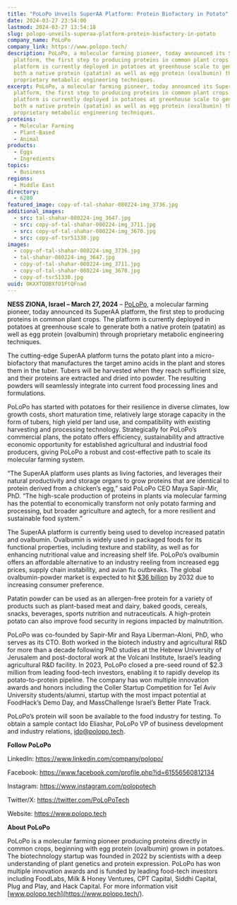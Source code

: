 ```yaml
---
title: "PoLoPo Unveils SuperAA Platform: Protein Biofactory in Potato"
date: 2024-03-27 23:54:00
lastmod: 2024-03-27 13:54:18
slug: polopo-unveils-superaa-platform-protein-biofactory-in-potato
company_name: PoLoPo
company_link: https://www.polopo.tech/
description: PoLoPo, a molecular farming pioneer, today announced its SuperAA
  platform, the first step to producing proteins in common plant crops. The
  platform is currently deployed in potatoes at greenhouse scale to generate
  both a native protein (patatin) as well as egg protein (ovalbumin) through
  proprietary metabolic engineering techniques.
excerpt: PoLoPo, a molecular farming pioneer, today announced its SuperAA
  platform, the first step to producing proteins in common plant crops. The
  platform is currently deployed in potatoes at greenhouse scale to generate
  both a native protein (patatin) as well as egg protein (ovalbumin) through
  proprietary metabolic engineering techniques.
proteins:
  - Molecular Farming
  - Plant-Based
  - Animal
products:
  - Eggs
  - Ingredients
topics:
  - Business
regions:
  - Middle East
directory:
  - 6280
featured_image: copy-of-tal-shahar-080224-img_3736.jpg
additional_images:
  - src: tal-shahar-080224-img_3647.jpg
  - src: copy-of-tal-shahar-080224-img_3711.jpg
  - src: copy-of-tal-shahar-080224-img_3670.jpg
  - src: copy-of-tsr51330.jpg
images:
  - copy-of-tal-shahar-080224-img_3736.jpg
  - tal-shahar-080224-img_3647.jpg
  - copy-of-tal-shahar-080224-img_3711.jpg
  - copy-of-tal-shahar-080224-img_3670.jpg
  - copy-of-tsr51330.jpg
uuid: OKXXTQDBXfO1FtQFnad
---
```

**NESS ZIONA, Israel – March 27, 2024** – [PoLoPo](https://www.polopo.tech/), a molecular farming pioneer, today announced its SuperAA platform, the first step to producing proteins in common plant crops. The platform is currently deployed in potatoes at greenhouse scale to generate both a native protein (patatin) as well as egg protein (ovalbumin) through proprietary metabolic engineering techniques.

The cutting-edge SuperAA platform turns the potato plant into a micro-biofactory that manufactures the target amino acids in the plant and stores them in the tuber. Tubers will be harvested when they reach sufficient size, and their proteins are extracted and dried into powder. The resulting powders will seamlessly integrate into current food processing lines and formulations.

PoLoPo has started with potatoes for their resilience in diverse climates, low growth costs, short maturation time, relatively large storage capacity in the form of tubers, high yield per land use, and compatibility with existing harvesting and processing technology. Strategically for PoLoPo’s commercial plans, the potato offers efficiency, sustainability and attractive economic opportunity for established agricultural and industrial food producers, giving PoLoPo a robust and cost-effective path to scale its molecular farming system.

“The SuperAA platform uses plants as living factories, and leverages their natural productivity and storage organs to grow proteins that are identical to protein derived from a chicken’s egg,” said PoLoPo CEO Maya Sapir-Mir, PhD. “The high-scale production of proteins in plants via molecular farming has the potential to economically transform not only potato farming and processing, but broader agriculture and agtech, for a more resilient and sustainable food system.”

The SuperAA platform is currently being used to develop increased patatin and ovalbumin. Ovalbumin is widely used in packaged foods for its functional properties, including texture and stability, as well as for enhancing nutritional value and increasing shelf life. PoLoPo’s ovalbumin offers an affordable alternative to an industry reeling from increased egg prices, supply chain instability, and avian flu outbreaks. The global ovalbumin-powder market is expected to hit [$36 billion](https://www.futuremarketinsights.com/reports/ovalbumin-powder-market) by 2032 due to increasing consumer preference.

Patatin powder can be used as an allergen-free protein for a variety of products such as plant-based meat and dairy, baked goods, cereals, snacks, beverages, sports nutrition and nutraceuticals. A high-protein potato can also improve food security in regions impacted by malnutrition.

PoLoPo was co-founded by Sapir-Mir and Raya Liberman-Aloni, PhD, who serves as its CTO. Both worked in the biotech industry and agricultural R&D for more than a decade following PhD studies at the Hebrew University of Jerusalem and post-doctoral work at the Volcani Institute, Israel’s leading agricultural R&D facility. In 2023, PoLoPo closed a pre-seed round of $2.3 million from leading food-tech investors, enabling it to rapidly develop its potato-to-protein pipeline. The company has won multiple innovation awards and honors including the Coller Startup Competition for Tel Aviv University students/alumni, startup with the most impact potential at FoodHack’s Demo Day, and MassChallenge Israel’s Better Plate Track.

PoLoPo’s protein will soon be available to the food industry for testing. To obtain a sample contact Ido Eliashar, PoLoPo VP of business development and industry relations, ido@polopo.tech.

**Follow PoLoPo**

LinkedIn: <https://www.linkedin.com/company/polopo/> 

Facebook: <https://www.facebook.com/profile.php?id=61556560812134> 

Instagram: <https://www.instagram.com/polopotech> 

Twitter/X: <https://twitter.com/PoLoPoTech>

Website: <https://www.polopo.tech> 

**About PoLoPo**

PoLoPo is a molecular farming pioneer producing proteins directly in common crops, beginning with egg protein (ovalbumin) grown in potatoes. The biotechnology startup was founded in 2022 by scientists with a deep understanding of plant genetics and protein expression. PoLoPo has won multiple innovation awards and is funded by leading food-tech investors including FoodLabs, Milk & Honey Ventures, CPT Capital, Siddhi Capital, Plug and Play, and Hack Capital. For more information visit [www.polopo.tech](https://www.polopo.tech/).
